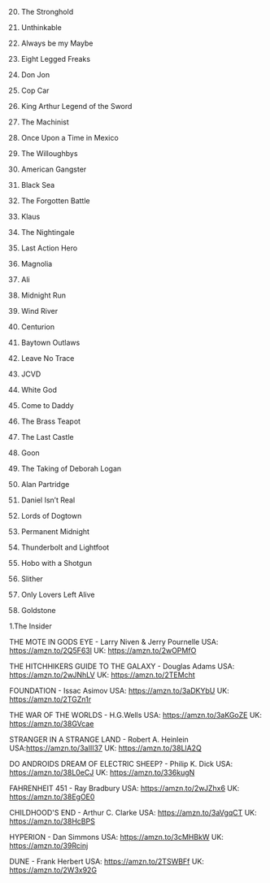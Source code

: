 20. The Stronghold

21. Unthinkable

22. Always be my Maybe

23. Eight Legged Freaks

24. Don Jon

25. Cop Car

26. King Arthur Legend of the Sword

27. The Machinist

28. Once Upon a Time in Mexico

29. The Willoughbys

30. American Gangster

31. Black Sea

32. The Forgotten Battle

33. Klaus

34. The Nightingale

35. Last Action Hero

36. Magnolia

37. Ali

38. Midnight Run

39. Wind River

40. Centurion

41. Baytown Outlaws

42. Leave No Trace

43. JCVD

44. White God

45. Come to Daddy

46. The Brass Teapot

47. The Last Castle

48. Goon

49. The Taking of Deborah Logan

50. Alan Partridge

51. Daniel Isn’t Real

52. Lords of Dogtown

53. Permanent Midnight

54. Thunderbolt and Lightfoot

55. Hobo with a Shotgun

56. Slither

57. Only Lovers Left Alive

58. Goldstone

1.The Insider

THE MOTE IN GODS EYE - Larry Niven & Jerry Pournelle
USA: https://amzn.to/2Q5F63l
UK: https://amzn.to/2wOPMfO

THE HITCHHIKERS GUIDE TO THE GALAXY - Douglas Adams
USA: https://amzn.to/2wJNhLV
UK: https://amzn.to/2TEMcht

FOUNDATION - Issac Asimov
USA: https://amzn.to/3aDKYbU
UK: https://amzn.to/2TGZn1r

THE WAR OF THE WORLDS - H.G.Wells
USA: https://amzn.to/3aKGoZE
UK: https://amzn.to/38GVcae

STRANGER IN A STRANGE LAND - Robert A. Heinlein
USA:https://amzn.to/3aIII37
UK: https://amzn.to/38LlA2Q

DO ANDROIDS DREAM OF ELECTRIC SHEEP? - Philip K. Dick
USA: https://amzn.to/38L0eCJ
UK: https://amzn.to/336kugN

FAHRENHEIT 451 - Ray Bradbury
USA: https://amzn.to/2wJZhx6
UK: https://amzn.to/38EgOE0

CHILDHOOD'S END - Arthur C. Clarke
USA: https://amzn.to/3aVgqCT
UK: https://amzn.to/38HcBPS

HYPERION - Dan Simmons
USA: https://amzn.to/3cMHBkW
UK: https://amzn.to/39Rcinj

DUNE - Frank Herbert
USA: https://amzn.to/2TSWBFf
UK: https://amzn.to/2W3x92G
